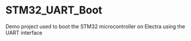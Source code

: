 # STM32_UART_Boot
Demo project used to boot the STM32 microcontroller on Electra using the UART interface

